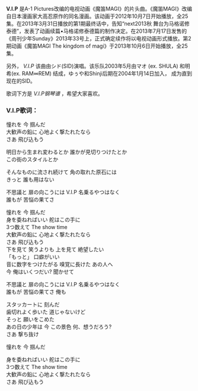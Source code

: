 

**V.I.P** 是A-1
Pictures改编的电视动画《魔笛MAGI》的片头曲。《魔笛MAGI》改编自日本漫画家大高忍原作的同名漫画。该动画于2012年10月7日开始播放，全25集。在2013年3月31日播放的第1期最终话中，告知“next2013秋
舞台为马格诺修泰德”，发表了动画续篇•马格诺修泰德篇的制作决定。在2013年7月17日发售的《周刊少年Sunday》2013年33号上，正式确定续作将以电视动画形式播放。第2期动画《魔笛MAGI
The kingdom of magi》于2013年10月6日开始播放，全25集。

另外， _V.I.P_ 该曲由シド(SID)演唱。该乐队2003年5月由マオ (ex. SHULA) 和明希(ex. RAM∞REM)
结成，ゆぅや和Shinji后期在2004年1月14日加入， 成为直到现在的SID。

歌词下方是 _V.I.P钢琴谱_ ，希望大家喜欢。

### V.I.P歌词：

憧れを 今 掴んだ  
大歓声の鉛に 心地よく撃たれたなら  
さあ 飛び込もう

明日から生まれ変わるとか 誰かが見切りつけたとか  
この街のスタイルとか

そんなものに流され続けて 角の取れた原石には  
きっと 誰も用はない

不思議と 扉の向こうには V.I.P 名乗るやつはなく  
誰もが 苦悩の果てさ

憧れを 今 掴んだ  
身を委ねればいい 舵はこの手に  
3つ数えて The show time  
大歓声の鉛に 心地よく撃たれたなら  
さあ 飛び込もう  
下を見て 笑うよりも 上を見て 絶望したい  
「もっと」 口癖がいい  
音に数字をつけたがる 嗅覚に長けた あの人へ  
今 俺はいくつだい? 聞かせて

不思議と 扉の向こうには V.I.P 名乗るやつはなく  
誰もが 苦悩の果てさ 俺も

スタッカートに 刻んだ  
歯切れよく歩いた 道じゃないけど  
そっと 願いをこめた  
あの日の少年は 今 この景色 何、想うだろう?  
さあ 撃ち抜け

憧れを 今 掴んだ

身を委ねればいい 舵はこの手に  
3つ数えて The show time  
大歓声の鉛に 心地よく撃たれたなら  
さあ 飛び込もう

